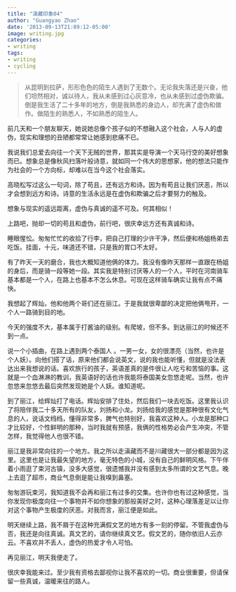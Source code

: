 ```yaml
---
title: "滇藏印象04"
author: "Guangyao Zhao"
date: '2013-09-13T21:09:12-05:00'
image: writing.jpg
categories: 
- writing
tags:
- writing
- cycling
---
```



> 从昆明到拉萨，形形色色的陌生人遇到了无数个。无论我失落还是兴奋，他们坦然相对，诚以待人，我从未感到过心灰意冷，也从未感到过虚伪欺骗。倒是我生活了二十多年的地方，倒是我熟悉的身边人，却充满了虚伪和做作。做陌生的熟悉人，不如熟悉的陌生人。


前几天和一个朋友聊天，她说她总像个孩子似的不想融入这个社会，人与人的虚伪，现实和理想的丑陋都常常让她感到悲痛不已。

我说我们总爱去向往一个天下无贼的世界，那其实是导演一个天马行空的美好想象而已。想象总是像秋风扫落叶般诗意，就如同一个伟大的思想家，他的想法只能作为社会的一个方向标，却难以在当今这个社会落实。

高晓松写过这么一句词，除了苟且，还有远方和诗。因为有苟且让我们厌恶，所以才会想到远方和诗。诗意的生活永远是在虚伪和欺骗之后才要努力的触及。 

想象与现实的遥远距离，虚伪与真诚的遥不可及。何其相似！

上路吧，抛却一切的苟且和虚伪，前行吧，很庆幸远方还有真诚和诗。

睡眼惺忪。匆匆忙忙的收拾了行李，把自己打理的少许干净，然后便和杨姐杨弟去吃饭。挂面，十元，味道还不错，只是我的胃口不太好。

有了昨天一天的磨合，我也大概知道他俩的体力。我没有像昨天那样一直跟在杨姐的身后，而是骑一段等她一段。其实我是特别讨厌等人的一个人，平时在河南骑车基本都是一个人，在路上也基本不怎么休息。可现在这样骑车确实让我有点不痛快。

我想起了辉灿，他和他两个哥们还在丽江。于是我就很卑鄙的决定把他俩甩开，一个人一路骑到目的地。

今天的强度不大，基本属于打酱油的级别。有爬坡，但不多。到达丽江的时候还不到一点。

说一个小插曲，在路上遇到两个泰国人 。一男一女，女的很漂亮（当然，也许是个人妖）。向他们搭了话，原来他们都会说英文，说的我也能听懂，但就是没法表达出来我想说的话。喜欢旅行的孩子，英语差真的是件很让人吃亏和苦恼的事。这就是一个血淋淋的教训，我英语好的话也许我能将泰国美女忽悠走呢。当然，也许忽悠来忽悠去最后突然发现她是个人妖。谁知道呢。

到了丽江，给辉灿打了电话。辉灿安排了住处，然后我们一块去吃饭。这里我认识了将陪伴我二十多天所有的队友，刘扬和小龙。刘扬给我的感觉是那种很有文化气息的人，说话文绉绉，懂得非常多，脾气也特别好，我喜欢这种人。小龙是那种口才比较好，个性鲜明的那种，当时我就有预感，我俩的性格势必会产生冲突，不管怎样，我觉得他人也很不错。 

丽江是我非常向往的一个地方。我之所以走滇藏而不是川藏很大一部分都是因为这里。这里也是让我最失望的地方，毫无特色的小城，没有自己的鲜明风格。下午伴着小雨逛了束河古镇，没多大感觉，很遗憾我并没有感到太多所谓的文艺气息。晚上去逛了超市，商业气息倒是能让我嗅到鼻塞。

匆匆游玩束河，我知道我不会再和丽江有过多的交集。也许你也有过这种感觉，当你发现你极度向往一个事物并不如你想象的那般美好之时，这种心理落差足以让你对这个事物产生极度的厌恶。对我而言，丽江便是如此。

明天继续上路，我不屑于在这种充满假文艺的地方有多一刻的停留。不管我虚伪与否，我还是向往真诚。真文艺的，请你继续真文艺。假文艺的，随你依旧人云亦云。不喜欢并不丢人，虚伪的热爱才令人可怕。

再见丽江，明天我便走了。

很庆幸我能来过。至少我有资格去鄙视你让我不喜欢的一切。商业很重要，但请保留一些真诚，温暖来往的路人。
